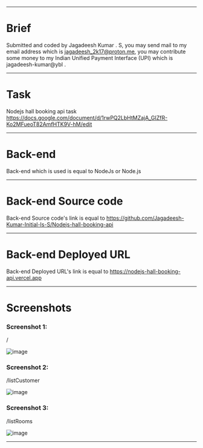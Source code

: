 <hr/>

# Brief

Submitted and coded by Jagadeesh Kumar . S, you may send mail to my email address which is jagadeesh_2k17@proton.me, you may contribute some money to my Indian Unified Payment Interface (UPI) which is jagadeesh-kumar@ybl .

<hr/>

# Task 

Nodejs hall booking api task https://docs.google.com/document/d/1rwPQ2LbHtMZajA_GIZfR-Ko2MFueoT82AmfHTK9V-hM/edit

<hr/>

# Back-end

Back-end which is used is equal to NodeJs or Node.js

<hr/>

# Back-end Source code

Back-end Source code's link is equal to https://github.com/Jagadeesh-Kumar-Initial-Is-S/Nodejs-hall-booking-api

<hr/>

# Back-end Deployed URL

Back-end Deployed URL's link is equal to https://nodejs-hall-booking-api.vercel.app

<hr/>

# Screenshots 

### Screenshot 1:

/

![image](https://user-images.githubusercontent.com/115778774/213669092-6ee5493b-4c34-4492-911d-62902769354f.png)

### Screenshot 2:

/listCustomer 

![image](https://user-images.githubusercontent.com/115778774/213672974-fe159df6-78d0-421b-8c67-3a2070a77db6.png)

### Screenshot 3:

/listRooms 

![image](https://user-images.githubusercontent.com/115778774/213673170-41f54e11-3415-493f-afbf-6f1f928bdfc1.png)

<hr/>
